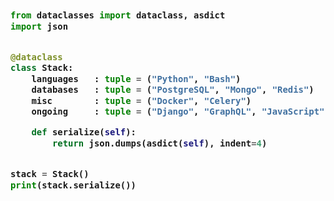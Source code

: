 <!-- Zero width character is used to put extra blank lines before and after code -->

<h3>
    
```python
​
from dataclasses import dataclass, asdict
import json


@dataclass
class Stack:
    languages   : tuple = ("Python", "Bash")
    databases   : tuple = ("PostgreSQL", "Mongo", "Redis")
    misc        : tuple = ("Docker", "Celery")
    ongoing     : tuple = ("Django", "GraphQL", "JavaScript")

    def serialize(self):
        return json.dumps(asdict(self), indent=4)


stack = Stack()
print(stack.serialize())
​
```
</h3>
